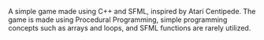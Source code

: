 A simple game made using C++ and SFML, inspired by Atari Centipede. 
The game is made using Procedural Programming, simple programming concepts such as arrays and loops, and SFML functions are rarely utilized. 


